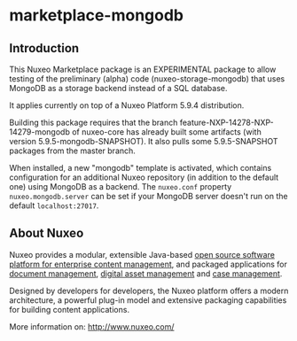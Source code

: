 marketplace-mongodb
===================

Introduction
------------

This Nuxeo Marketplace package is an EXPERIMENTAL package to allow testing of
the preliminary (alpha) code (nuxeo-storage-mongodb) that uses MongoDB
as a storage backend instead of a SQL database.

It applies currently on top of a Nuxeo Platform 5.9.4 distribution.

Building this package requires that the branch feature-NXP-14278-NXP-14279-mongodb of nuxeo-core
has already built some artifacts (with version 5.9.5-mongodb-SNAPSHOT). It also pulls some
5.9.5-SNAPSHOT packages from the master branch.

When installed, a new "mongodb" template is activated, which contains
configuration for an additional Nuxeo repository (in addition to the
default one) using MongoDB as a backend. The `nuxeo.conf` property `nuxeo.mongodb.server`
can be set if your MongoDB server doesn't run on the default `localhost:27017`.

About Nuxeo
-----------

Nuxeo provides a modular, extensible Java-based
[open source software platform for enterprise content management](http://www.nuxeo.com/en/products/ep),
and packaged applications for [document management](http://www.nuxeo.com/en/products/document-management),
[digital asset management](http://www.nuxeo.com/en/products/dam) and
[case management](http://www.nuxeo.com/en/products/case-management).

Designed by developers for developers, the Nuxeo platform offers a modern
architecture, a powerful plug-in model and extensive packaging
capabilities for building content applications.

More information on: <http://www.nuxeo.com/>
